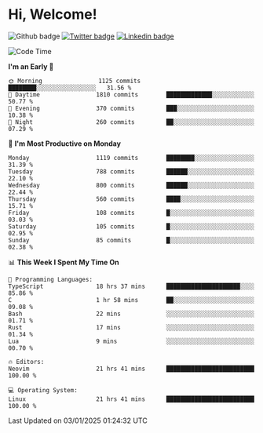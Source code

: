   # Hi, Welcome!
  ![Github badge](https://img.shields.io/github/followers/kraken-afk.svg?style=social&label=Follow&maxAge=2592000)
  [![Twitter badge](https://img.shields.io/badge/-Twitter-00acee?style=flat-square&logo=Twitter&logoColor=white)](https://twitter.com/trshppl)
  [![Linkedin badge](https://img.shields.io/badge/LinkedIn-0077B5?style=flat-square&logo=linkedin&logoColor=white)](https://www.linkedin.com/in/noveanrer)
<!--START_SECTION:waka-->
![Code Time](http://img.shields.io/badge/Code%20Time-584%20hrs%2033%20mins-blue)

**I'm an Early 🐤** 

```text
🌞 Morning                1125 commits        ████████░░░░░░░░░░░░░░░░░   31.56 % 
🌆 Daytime                1810 commits        █████████████░░░░░░░░░░░░   50.77 % 
🌃 Evening                370 commits         ███░░░░░░░░░░░░░░░░░░░░░░   10.38 % 
🌙 Night                  260 commits         ██░░░░░░░░░░░░░░░░░░░░░░░   07.29 % 
```
📅 **I'm Most Productive on Monday** 

```text
Monday                   1119 commits        ████████░░░░░░░░░░░░░░░░░   31.39 % 
Tuesday                  788 commits         ██████░░░░░░░░░░░░░░░░░░░   22.10 % 
Wednesday                800 commits         ██████░░░░░░░░░░░░░░░░░░░   22.44 % 
Thursday                 560 commits         ████░░░░░░░░░░░░░░░░░░░░░   15.71 % 
Friday                   108 commits         █░░░░░░░░░░░░░░░░░░░░░░░░   03.03 % 
Saturday                 105 commits         █░░░░░░░░░░░░░░░░░░░░░░░░   02.95 % 
Sunday                   85 commits          █░░░░░░░░░░░░░░░░░░░░░░░░   02.38 % 
```


📊 **This Week I Spent My Time On** 

```text
💬 Programming Languages: 
TypeScript               18 hrs 37 mins      █████████████████████░░░░   85.86 % 
C                        1 hr 58 mins        ██░░░░░░░░░░░░░░░░░░░░░░░   09.08 % 
Bash                     22 mins             ░░░░░░░░░░░░░░░░░░░░░░░░░   01.71 % 
Rust                     17 mins             ░░░░░░░░░░░░░░░░░░░░░░░░░   01.34 % 
Lua                      9 mins              ░░░░░░░░░░░░░░░░░░░░░░░░░   00.70 % 

🔥 Editors: 
Neovim                   21 hrs 41 mins      █████████████████████████   100.00 % 

💻 Operating System: 
Linux                    21 hrs 41 mins      █████████████████████████   100.00 % 
```


 Last Updated on 03/01/2025 01:24:32 UTC
<!--END_SECTION:waka-->